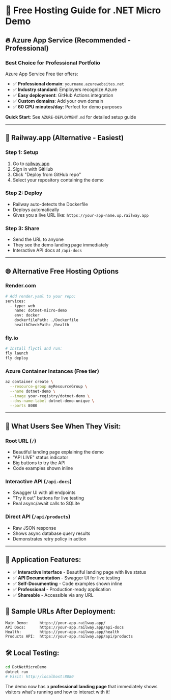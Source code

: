 # 🚀 Free Hosting Guide for .NET Micro Demo

## 🔥 **Azure App Service (Recommended - Professional)**

### Best Choice for Professional Portfolio

Azure App Service Free tier offers:
- ✅ **Professional domain**: `yourname.azurewebsites.net`
- ✅ **Industry standard**: Employers recognize Azure
- ✅ **Easy deployment**: GitHub Actions integration
- ✅ **Custom domains**: Add your own domain
- ✅ **60 CPU minutes/day**: Perfect for demo purposes

**Quick Start**: See `AZURE-DEPLOYMENT.md` for detailed setup guide

---

## 🚀 **Railway.app (Alternative - Easiest)**

### Step 1: Setup

1. Go to [railway.app](https://railway.app)
2. Sign in with GitHub
3. Click "Deploy from GitHub repo"
4. Select your repository containing the demo

### Step 2: Deploy

- Railway auto-detects the Dockerfile
- Deploys automatically
- Gives you a live URL like: `https://your-app-name.up.railway.app`

### Step 3: Share

- Send the URL to anyone
- They see the demo landing page immediately
- Interactive API docs at `/api-docs`

---

## 🌐 **Alternative Free Hosting Options**

### **Render.com**

```bash
# Add render.yaml to your repo:
services:
  - type: web
    name: dotnet-micro-demo
    env: docker
    dockerfilePath: ./Dockerfile
    healthCheckPath: /health
```

### **fly.io**

```bash
# Install flyctl and run:
fly launch
fly deploy
```

### **Azure Container Instances** (Free tier)

```bash
az container create \
  --resource-group myResourceGroup \
  --name dotnet-demo \
  --image your-registry/dotnet-demo \
  --dns-name-label dotnet-demo-unique \
  --ports 8080
```

---

## 📱 **What Users See When They Visit:**

### **Root URL (`/`)**

- Beautiful landing page explaining the demo
- "API LIVE" status indicator
- Big buttons to try the API
- Code examples shown inline

### **Interactive API (`/api-docs`)**

- Swagger UI with all endpoints
- "Try it out" buttons for live testing
- Real async/await calls to SQLite

### **Direct API (`/api/products`)**

- Raw JSON response
- Shows async database query results
- Demonstrates retry policy in action

---

## 🎯 **Application Features:**

- ✅ **Interactive Interface** - Beautiful landing page with live status
- ✅ **API Documentation** - Swagger UI for live testing
- ✅ **Self-Documenting** - Code examples shown inline
- ✅ **Professional** - Production-ready application
- ✅ **Shareable** - Accessible via any URL

## 🔗 **Sample URLs After Deployment:**

```
Main Demo:     https://your-app.railway.app/
API Docs:      https://your-app.railway.app/api-docs
Health:        https://your-app.railway.app/health
Products API:  https://your-app.railway.app/api/products
```

## 🛠️ **Local Testing:**

```bash
cd DotNetMicroDemo
dotnet run
# Visit: http://localhost:8080
```

The demo now has a **professional landing page** that immediately shows visitors what's running and how to interact with it!
